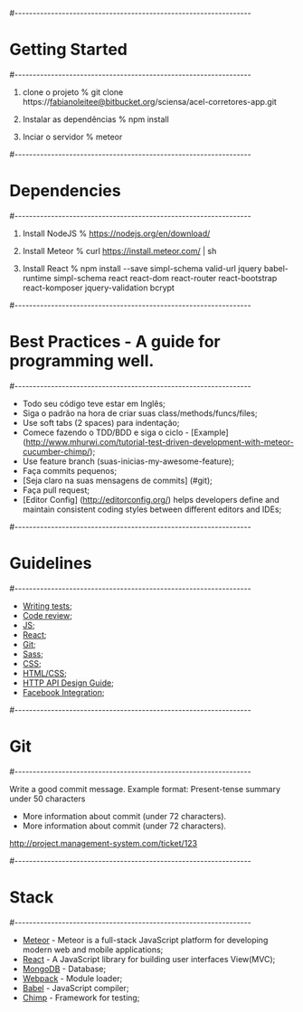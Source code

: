 #-----------------------------------------------------------------
# Getting Started
#-----------------------------------------------------------------

1. clone o projeto
  % git clone https://fabianoleitee@bitbucket.org/sciensa/acel-corretores-app.git

2. Instalar as dependências
  % npm install

3. Inciar o servidor
  % meteor

#-----------------------------------------------------------------
# Dependencies
#-----------------------------------------------------------------

1. Install NodeJS
  % https://nodejs.org/en/download/

2. Install Meteor
  % curl https://install.meteor.com/ | sh

3. Install React
  % npm install --save simpl-schema valid-url jquery babel-runtime simpl-schema react react-dom react-router react-bootstrap react-komposer jquery-validation bcrypt

#-----------------------------------------------------------------
# Best Practices - A guide for programming well.
#-----------------------------------------------------------------

- Todo seu código teve estar em Inglês;
- Siga o padrão na hora de criar suas class/methods/funcs/files;
- Use soft tabs (2 spaces) para indentação;
- Comece fazendo o TDD/BDD e siga o ciclo - [Example] (http://www.mhurwi.com/tutorial-test-driven-development-with-meteor-cucumber-chimp/);
- Use feature branch (suas-inicias-my-awesome-feature);
- Faça commits pequenos;
- [Seja claro na suas mensagens de commits] (#git);
- Faça pull request;
- [Editor Config] (http://editorconfig.org/) helps developers define and maintain consistent coding styles between different editors and IDEs;

#-----------------------------------------------------------------
# Guidelines
#-----------------------------------------------------------------

* [Writing tests](https://chimp.readme.io/docs/introduction);
* [Code review](https://github.com/thoughtbot/guides/tree/master/code-review);
* [JS](https://github.com/thoughtbot/guides/tree/master/style/javascript);
* [React](https://github.com/airbnb/javascript/tree/master/react);
* [Git](https://github.com/thoughtbot/guides/tree/master/protocol/git);
* [Sass](https://github.com/thoughtbot/guides/tree/master/style/sass);
* [CSS](https://github.com/airbnb/css);
* [HTML/CSS](http://primercss.io/guidelines/);
* [HTTP API Design Guide](https://geemus.gitbooks.io/http-api-design/content/en/);
* [Facebook Integration](https://medium.com/differential/react-native-meteor-oauth-with-facebook-3d1346d7cdb7#.lxqcah3bc);

#-----------------------------------------------------------------
# Git
#-----------------------------------------------------------------

Write a good commit message. Example format: Present-tense summary under 50 characters

* More information about commit (under 72 characters).
* More information about commit (under 72 characters).

http://project.management-system.com/ticket/123

#-----------------------------------------------------------------
# Stack
#-----------------------------------------------------------------

- [Meteor](https://www.meteor.com/) - Meteor is a full-stack JavaScript platform for developing modern web and mobile applications;
- [React](https://facebook.github.io/react/) -  A JavaScript library for building user interfaces View(MVC);
- [MongoDB](https://www.mongodb.com/) - Database;
- [Webpack](https://webpack.github.io/) - Module loader;
- [Babel](http://babeljs.io/) - JavaScript compiler;
- [Chimp](https://chimp.readme.io/) - Framework for testing;

